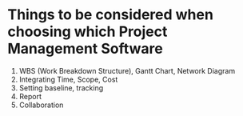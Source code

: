 # Things to be considered when choosing which Project Management Software

1. WBS (Work Breakdown Structure), Gantt Chart, Network Diagram
2. Integrating Time, Scope, Cost
3. Setting baseline, tracking
4. Report
5. Collaboration
